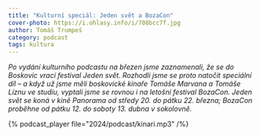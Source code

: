 ```yaml
---
title: "Kulturní speciál: Jeden svět a BozaCon"
cover-photo: https://i.ohlasy.info/i/708bcc7f.jpg
author: Tomáš Trumpeš
category: podcast
tags: kultura
---
```


_Po vydání kulturního podcastu na březen jsme zaznamenali, že se do Boskovic vrací festival Jeden svět. Rozhodli jsme se proto natočit speciální díl – a když už jsme měli boskovické kinaře Tomáše Marvana a Tomáše Liznu ve studiu, vyptali jsme se rovnou i na letošní festival BozaCon. Jeden svět se koná v kině Panorama od středy 20. do pátku 22. března; BozaCon proběhne od pátku 12. do soboty 13. dubna v sokolovně._

{% podcast_player file="2024/podcast/kinari.mp3" /%}
